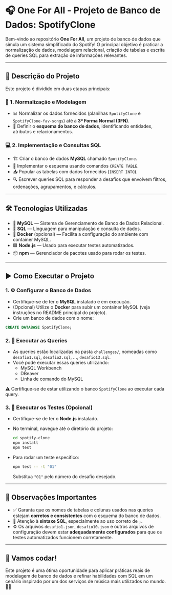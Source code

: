 # 🎧 One For All - Projeto de Banco de Dados: SpotifyClone

Bem-vindo ao repositório **One For All**, um projeto de banco de dados que simula um sistema simplificado do Spotify! O principal objetivo é praticar a normalização de dados, modelagem relacional, criação de tabelas e escrita de queries SQL para extração de informações relevantes.

---

## 📝 Descrição do Projeto

Este projeto é dividido em duas etapas principais:

### 🔄 1. Normalização e Modelagem

- 📊 Normalizar os dados fornecidos (planilhas `SpotifyClone` e `SpotifyClone-fav-songs`) até a **3ª Forma Normal (3FN)**.
- 🧩 Definir o **esquema do banco de dados**, identificando entidades, atributos e relacionamentos.

### 💻 2. Implementação e Consultas SQL

- 🏗 Criar o banco de dados **MySQL** chamado `SpotifyClone`.
- 🧱 Implementar o esquema usando comandos `CREATE TABLE`.
- 📥 Popular as tabelas com dados fornecidos (`INSERT INTO`).
- 🔍 Escrever queries SQL para responder a desafios que envolvem filtros, ordenações, agrupamentos, e cálculos.

---

## 🛠 Tecnologias Utilizadas

- 🐬 **MySQL** — Sistema de Gerenciamento de Banco de Dados Relacional.
- 🧠 **SQL** — Linguagem para manipulação e consulta de dados.
- 🐳 **Docker** (opcional) — Facilita a configuração do ambiente com container MySQL.
- 🟩 **Node.js** — Usado para executar testes automatizados.
- 📦 **npm** — Gerenciador de pacotes usado para rodar os testes.

---

## ▶️ Como Executar o Projeto

### 1. ⚙️ Configurar o Banco de Dados

- Certifique-se de ter o **MySQL** instalado e em execução.
- (Opcional) Utilize o **Docker** para subir um container MySQL (veja instruções no README principal do projeto).
- Crie um banco de dados com o nome:

```sql
CREATE DATABASE SpotifyClone;
```

### 2. 💾 Executar as Queries

- As queries estão localizadas na pasta `challenges/`, nomeadas como `desafio1.sql`, `desafio2.sql`, ..., `desafio13.sql`.
- Você pode executar essas queries utilizando:
  - MySQL Workbench
  - DBeaver
  - Linha de comando do MySQL

⚠️ Certifique-se de estar utilizando o banco `SpotifyClone` ao executar cada query.

### 3. 🧪 Executar os Testes (Opcional)

- Certifique-se de ter o **Node.js** instalado.
- No terminal, navegue até o diretório do projeto:
  ```bash
  cd spotify-clone
  npm install
  npm test
  ```

- Para rodar um teste específico:
  ```bash
  npm test -- -t "01"
  ```

  Substitua `"01"` pelo número do desafio desejado.

---

## 📌 Observações Importantes

- ✅ Garanta que os nomes de tabelas e colunas usados nas queries estejam **corretos e consistentes** com o esquema do banco de dados.
- 🧠 Atenção à **sintaxe SQL**, especialmente ao uso correto de `;`.
- ⚙️ Os arquivos `desafio1.json`, `desafio10.json` e outros arquivos de configuração devem estar **adequadamente configurados** para que os testes automatizados funcionem corretamente.

---

## 🚀 Vamos codar!

Este projeto é uma ótima oportunidade para aplicar práticas reais de modelagem de banco de dados e refinar habilidades com SQL em um cenário inspirado por um dos serviços de música mais utilizados no mundo. 🎵💡
